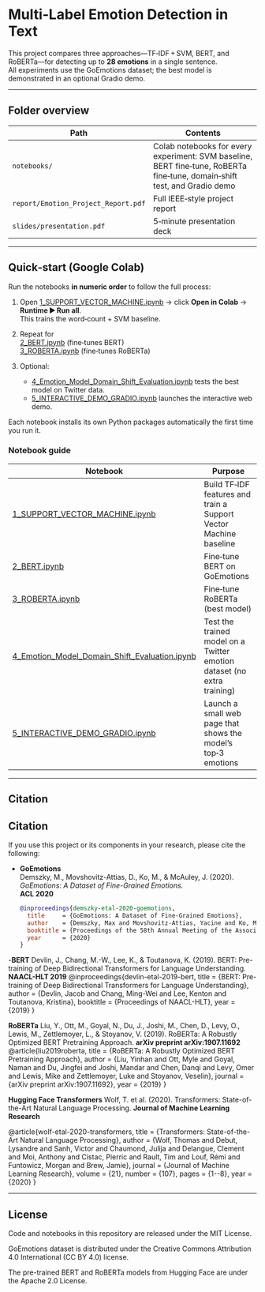 # Multi‑Label Emotion Detection in Text

This project compares three approaches—TF‑IDF + SVM, BERT, and RoBERTa—for detecting up to **28 emotions** in a single sentence.  
All experiments use the GoEmotions dataset; the best model is demonstrated in an optional Gradio demo.

---

## Folder overview

| Path | Contents |
|------|----------|
| `notebooks/` | Colab notebooks for every experiment: SVM baseline, BERT fine‑tune, RoBERTa fine‑tune, domain‑shift test, and Gradio demo |
| `report/Emotion_Project_Report.pdf` | Full IEEE‑style project report |
| `slides/presentation.pdf` | 5‑minute presentation deck |

---

## Quick‑start (Google Colab)

Run the notebooks **in numeric order** to follow the full process:

1. Open [1_SUPPORT_VECTOR_MACHINE.ipynb](notebooks/1_SUPPORT_VECTOR_MACHINE.ipynb) → click **Open in Colab** → **Runtime ▶ Run all**.  
   This trains the word‑count + SVM baseline.

2. Repeat for  
   [2_BERT.ipynb](notebooks/2_BERT.ipynb) (fine‑tunes BERT)  
   [3_ROBERTA.ipynb](notebooks/3_ROBERTA.ipynb) (fine‑tunes RoBERTa)  

3. Optional:  
   * [4_Emotion_Model_Domain_Shift_Evaluation.ipynb](notebooks/4_Emotion_Model_Domain_Shift_Evaluation.ipynb) tests the best model on Twitter data.  
   * [5_INTERACTIVE_DEMO_GRADIO.ipynb](notebooks/5_INTERACTIVE_DEMO_GRADIO.ipynb) launches the interactive web demo.

Each notebook installs its own Python packages automatically the first time you run it.


### Notebook guide

| Notebook | Purpose |
|----------|---------|
| [1_SUPPORT_VECTOR_MACHINE.ipynb](notebooks/1_SUPPORT_VECTOR_MACHINE.ipynb) | Build TF‑IDF features and train a Support Vector Machine baseline |
| [2_BERT.ipynb](notebooks/2_BERT.ipynb) | Fine‑tune BERT on GoEmotions |
| [3_ROBERTA.ipynb](notebooks/3_ROBERTA.ipynb) | Fine‑tune RoBERTa (best model) |
| [4_Emotion_Model_Domain_Shift_Evaluation.ipynb](notebooks/4_Emotion_Model_Domain_Shift_Evaluation.ipynb) | Test the trained model on a Twitter emotion dataset (no extra training) |
| [5_INTERACTIVE_DEMO_GRADIO.ipynb](notebooks/5_INTERACTIVE_DEMO_GRADIO.ipynb) | Launch a small web page that shows the model’s top‑3 emotions |

---

## Citation

## Citation

If you use this project or its components in your research, please cite the following:

- **GoEmotions**  
  Demszky, M., Movshovitz-Attias, D., Ko, M., & McAuley, J. (2020). _GoEmotions: A Dataset of Fine-Grained Emotions._  
  **ACL 2020**  
  ```bibtex
  @inproceedings{demszky-etal-2020-goemotions,
    title     = {GoEmotions: A Dataset of Fine-Grained Emotions},
    author    = {Demszky, Max and Movshovitz-Attias, Yacine and Ko, Mark and McAuley, Julian J.},
    booktitle = {Proceedings of the 58th Annual Meeting of the Association for Computational Linguistics (ACL)},
    year      = {2020}
  }

-**BERT**
  Devlin, J., Chang, M.-W., Lee, K., & Toutanova, K. (2019). BERT: Pre-training of Deep Bidirectional Transformers for Language Understanding.
**NAACL-HLT 2019**
@inproceedings{devlin-etal-2019-bert,
  title     = {BERT: Pre-training of Deep Bidirectional Transformers for Language Understanding},
  author    = {Devlin, Jacob and Chang, Ming-Wei and Lee, Kenton and Toutanova, Kristina},
  booktitle = {Proceedings of NAACL-HLT},
  year      = {2019}
}

**RoBERTa**
Liu, Y., Ott, M., Goyal, N., Du, J., Joshi, M., Chen, D., Levy, O., Lewis, M., Zettlemoyer, L., & Stoyanov, V. (2019). RoBERTa: A Robustly Optimized BERT Pretraining Approach.
**arXiv preprint arXiv:1907.11692**
@article{liu2019roberta,
  title   = {RoBERTa: A Robustly Optimized BERT Pretraining Approach},
  author  = {Liu, Yinhan and Ott, Myle and Goyal, Naman and Du, Jingfei and Joshi, Mandar and Chen, Danqi and Levy, Omer and Lewis, Mike and Zettlemoyer, Luke and Stoyanov, Veselin},
  journal = {arXiv preprint arXiv:1907.11692},
  year    = {2019}
}

**Hugging Face Transformers**
Wolf, T. et al. (2020). Transformers: State-of-the-Art Natural Language Processing.
**Journal of Machine Learning Research**

@article{wolf-etal-2020-transformers,
  title   = {Transformers: State-of-the-Art Natural Language Processing},
  author  = {Wolf, Thomas and Debut, Lysandre and Sanh, Victor and Chaumond, Julija and Delangue, Clement and Moi, Anthony and Cistac, Pierric and Rault, Tim and Louf, Rémi and Funtowicz, Morgan and Brew, Jamie},
  journal = {Journal of Machine Learning Research},
  volume  = {21},
  number  = {107},
  pages   = {1--8},
  year    = {2020}
}


---

## License

Code and notebooks in this repository are released under the MIT License.

GoEmotions dataset is distributed under the Creative Commons Attribution 4.0 International (CC BY 4.0) license.

The pre-trained BERT and RoBERTa models from Hugging Face are under the Apache 2.0 License.
